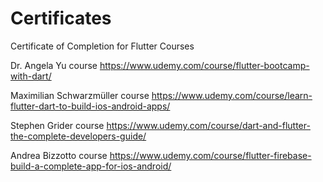 # Certificates
Certificate of Completion for Flutter Courses

Dr. Angela Yu course
https://www.udemy.com/course/flutter-bootcamp-with-dart/

Maximilian Schwarzmüller course
https://www.udemy.com/course/learn-flutter-dart-to-build-ios-android-apps/

Stephen Grider course
https://www.udemy.com/course/dart-and-flutter-the-complete-developers-guide/

Andrea Bizzotto course
https://www.udemy.com/course/flutter-firebase-build-a-complete-app-for-ios-android/
